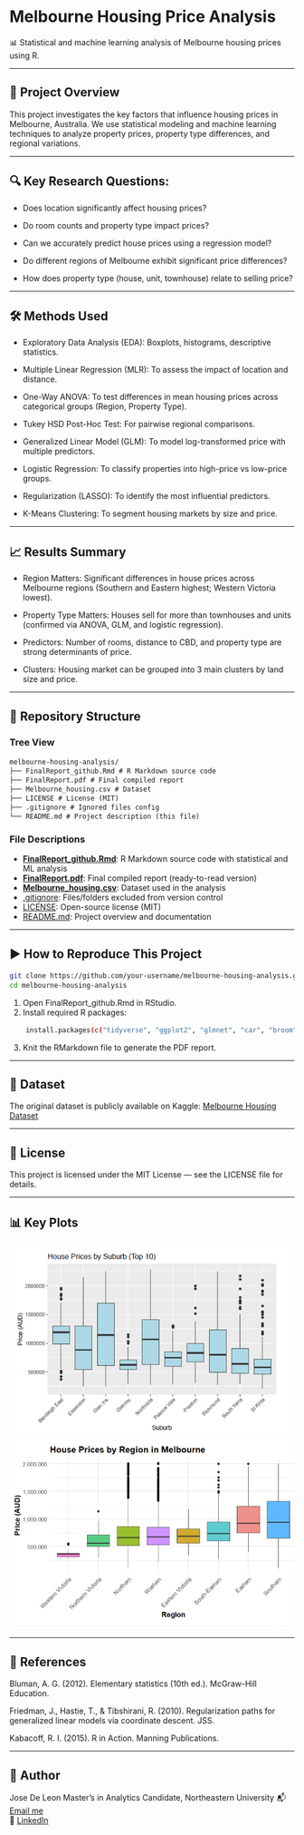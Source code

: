 # Melbourne Housing Price Analysis

📊 Statistical and machine learning analysis of Melbourne housing prices using R.

---

## 📌 Project Overview

This project investigates the key factors that influence housing prices in Melbourne, Australia.
We use statistical modeling and machine learning techniques to analyze property prices, property type differences, and regional variations.

---

## 🔍 Key Research Questions:

- Does location significantly affect housing prices?

- Do room counts and property type impact prices?

- Can we accurately predict house prices using a regression model?

- Do different regions of Melbourne exhibit significant price differences?

- How does property type (house, unit, townhouse) relate to selling price?

---

## 🛠 Methods Used

- Exploratory Data Analysis (EDA): Boxplots, histograms, descriptive statistics.

- Multiple Linear Regression (MLR): To assess the impact of location and distance.

- One-Way ANOVA: To test differences in mean housing prices across categorical groups (Region, Property Type).

- Tukey HSD Post-Hoc Test: For pairwise regional comparisons.

- Generalized Linear Model (GLM): To model log-transformed price with multiple predictors.

- Logistic Regression: To classify properties into high-price vs low-price groups.

- Regularization (LASSO): To identify the most influential predictors.

- K-Means Clustering: To segment housing markets by size and price.

---

## 📈 Results Summary

- Region Matters: Significant differences in house prices across Melbourne regions (Southern and Eastern highest; Western Victoria lowest).

- Property Type Matters: Houses sell for more than townhouses and units (confirmed via ANOVA, GLM, and logistic regression).

- Predictors: Number of rooms, distance to CBD, and property type are strong determinants of price.

- Clusters: Housing market can be grouped into 3 main clusters by land size and price.

---

## 📂 Repository Structure
### Tree View
```
melbourne-housing-analysis/
├── FinalReport_github.Rmd # R Markdown source code
├── FinalReport.pdf # Final compiled report
├── Melbourne_housing.csv # Dataset
├── LICENSE # License (MIT)
├── .gitignore # Ignored files config
└── README.md # Project description (this file)
```

### File Descriptions
- [**FinalReport_github.Rmd**](FinalReport_github.Rmd): R Markdown source code with statistical and ML analysis  
- [**FinalReport.pdf**](FinalReport.pdf): Final compiled report (ready-to-read version)  
- [**Melbourne_housing.csv**](Melbourne_housing.csv): Dataset used in the analysis  
- [.gitignore](.gitignore): Files/folders excluded from version control  
- [LICENSE](LICENSE): Open-source license (MIT)  
- [README.md](README.md): Project overview and documentation  

---

## ▶️ How to Reproduce This Project

```bash
git clone https://github.com/your-username/melbourne-housing-analysis.git
cd melbourne-housing-analysis
```
1. Open FinalReport_github.Rmd in RStudio.
2. Install required R packages:
```bash
    install.packages(c("tidyverse", "ggplot2", "glmnet", "car", "broom"))
```
3. Knit the RMarkdown file to generate the PDF report.

---

## 📌 Dataset
The original dataset is publicly available on Kaggle:
[Melbourne Housing Dataset](https://www.kaggle.com/datasets/ronikmalhotra/melbourne-housing-dataset)

---

## 🔑 License

This project is licensed under the MIT License — see the LICENSE file for details.

---

## 📊 Key Plots

![House Prices by Suburb (Top 10)](plots/house_prices_by_suburb.png)
![House Prices by Region](plots/house_prices_by_region.png)

---

## 📜 References

Bluman, A. G. (2012). Elementary statistics (10th ed.). McGraw-Hill Education.

Friedman, J., Hastie, T., & Tibshirani, R. (2010). Regularization paths for generalized linear models via coordinate descent. JSS.

Kabacoff, R. I. (2015). R in Action. Manning Publications.

---

## 👤 Author
Jose De Leon
Master’s in Analytics Candidate, Northeastern University
📬 [Email me](mailto:j.angel2294@gmail.com)  
🔗 [LinkedIn](https://www.linkedin.com/in/jose-de-leon-analytics/)

